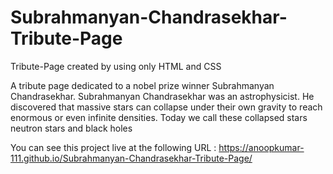 # Subrahmanyan-Chandrasekhar-Tribute-Page
Tribute-Page created by using only HTML and CSS

A tribute page dedicated to a nobel prize winner Subrahmanyan Chandrasekhar.
Subrahmanyan Chandrasekhar was an astrophysicist. 
He discovered that massive stars can collapse under their own gravity to reach enormous or even infinite densities. 
Today we call these collapsed stars neutron stars and black holes

You can see this project live at the following URL :
https://anoopkumar-111.github.io/Subrahmanyan-Chandrasekhar-Tribute-Page/
